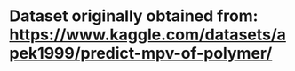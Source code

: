 # Dataset originally obtained from: https://www.kaggle.com/datasets/apek1999/predict-mpv-of-polymer/

